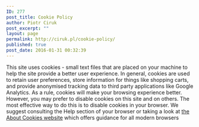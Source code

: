 ```yaml
---
ID: 277
post_title: Cookie Policy
author: Piotr Ciruk
post_excerpt: ""
layout: page
permalink: http://ciruk.pl/cookie-policy/
published: true
post_date: 2016-01-31 00:32:39
---
```

This site uses cookies - small text files that are placed on your machine to help the site provide a better user experience. In general, cookies are used to retain user preferences, store information for things like shopping carts, and provide anonymised tracking data to third party applications like Google Analytics. As a rule, cookies will make your browsing experience better. However, you may prefer to disable cookies on this site and on others. The most effective way to do this is to disable cookies in your browser. We suggest consulting the Help section of your browser or taking a look at <a href="http://www.aboutcookies.org">the About Cookies website</a> which offers guidance for all modern browsers